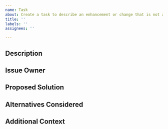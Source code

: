 ```yaml
---
name: Task
about: Create a task to describe an enhancement or change that is not a bug.
title: ''
labels: ''
assignees: ''

---
```


## Description

<!-- A clear and concise description of the task. -->
<!-- The sections suggested are intended to make it easy to create a -->
<!-- descriptive issue Change as needed! -->

## Issue Owner

<!-- A list of one or more individuals, in most cases this is the client. -->
<!-- Issue owner(s) have final say on whether the work associated with a -->
<!-- ticket is ready to be deployed to production. All issue owners must -->
<!-- approve any associated PRs before they may be merged. -->

<!-- In rare cases, an issue owner may not be necessary. If this is the -->
<!-- case, set this section to “n/a” and any PRs associated with it may be -->
<!-- merged with only internal review. -->

## Proposed Solution

<!-- What do you think should happen? -->

## Alternatives Considered

<!-- Have any alternative solutions been considered? -->

## Additional Context

<!-- Is there any additional context that would be helpful? -->

